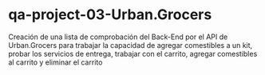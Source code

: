 # qa-project-03-Urban.Grocers
Creación de una lista de comprobación del Back-End por el API de Urban.Grocers para trabajar la capacidad de agregar comestibles a un kit, probar los servicios de entrega, trabajar con el carrito, agregar comestibles al carrito y eliminar el carrito
